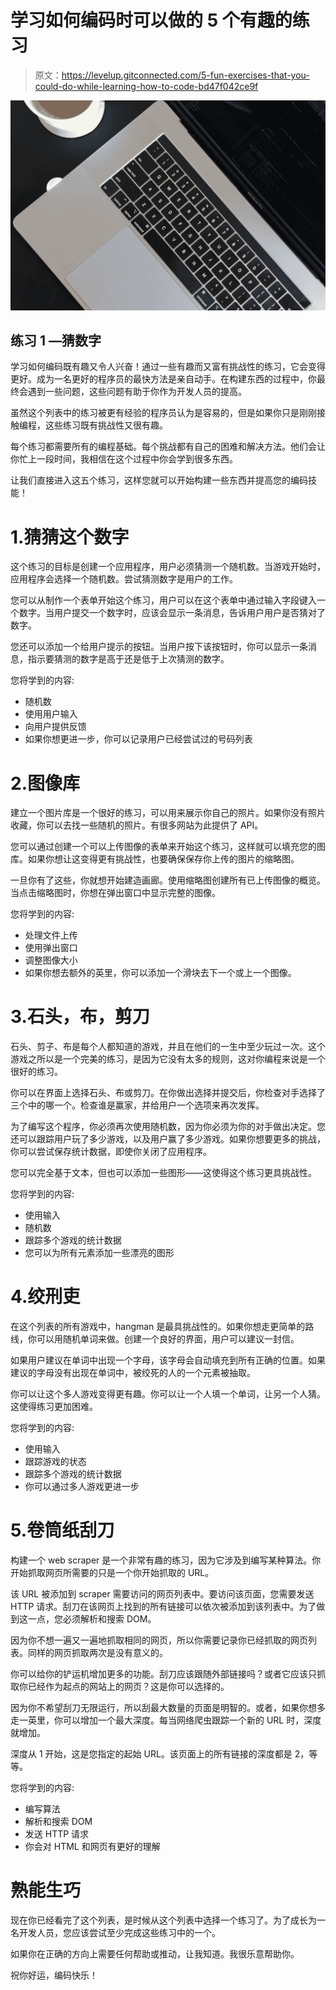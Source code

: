 # 学习如何编码时可以做的 5 个有趣的练习

> 原文：<https://levelup.gitconnected.com/5-fun-exercises-that-you-could-do-while-learning-how-to-code-bd47f042ce9f>

![](img/1927126086ce7c9e1ae6446f65aeeefb.png)

## 练习 1 —猜数字

学习如何编码既有趣又令人兴奋！通过一些有趣而又富有挑战性的练习，它会变得更好。成为一名更好的程序员的最快方法是亲自动手。在构建东西的过程中，你最终会遇到一些问题，这些问题有助于你作为开发人员的提高。

虽然这个列表中的练习被更有经验的程序员认为是容易的，但是如果你只是刚刚接触编程，这些练习既有挑战性又很有趣。

每个练习都需要所有的编程基础。每个挑战都有自己的困难和解决方法。他们会让你忙上一段时间，我相信在这个过程中你会学到很多东西。

让我们直接进入这五个练习，这样您就可以开始构建一些东西并提高您的编码技能！

# 1.猜猜这个数字

这个练习的目标是创建一个应用程序，用户必须猜测一个随机数。当游戏开始时，应用程序会选择一个随机数。尝试猜测数字是用户的工作。

您可以从制作一个表单开始这个练习，用户可以在这个表单中通过输入字段键入一个数字。当用户提交一个数字时，应该会显示一条消息，告诉用户用户是否猜对了数字。

您还可以添加一个给用户提示的按钮。当用户按下该按钮时，你可以显示一条消息，指示要猜测的数字是高于还是低于上次猜测的数字。

您将学到的内容:

*   随机数
*   使用用户输入
*   向用户提供反馈
*   如果你想更进一步，你可以记录用户已经尝试过的号码列表

# 2.图像库

建立一个图片库是一个很好的练习，可以用来展示你自己的照片。如果你没有照片收藏，你可以去找一些随机的照片。有很多网站为此提供了 API。

您可以通过创建一个可以上传图像的表单来开始这个练习，这样就可以填充您的图库。如果你想让这变得更有挑战性，也要确保保存你上传的图片的缩略图。

一旦你有了这些，你就想开始建造画廊。使用缩略图创建所有已上传图像的概览。当点击缩略图时，你想在弹出窗口中显示完整的图像。

您将学到的内容:

*   处理文件上传
*   使用弹出窗口
*   调整图像大小
*   如果你想去额外的英里，你可以添加一个滑块去下一个或上一个图像。

# 3.石头，布，剪刀

石头、剪子、布是每个人都知道的游戏，并且在他们的一生中至少玩过一次。这个游戏之所以是一个完美的练习，是因为它没有太多的规则，这对你编程来说是一个很好的练习。

你可以在界面上选择石头、布或剪刀。在你做出选择并提交后，你检查对手选择了三个中的哪一个。检查谁是赢家，并给用户一个选项来再次发挥。

为了编写这个程序，你必须再次使用随机数，因为你必须为你的对手做出决定。您还可以跟踪用户玩了多少游戏，以及用户赢了多少游戏。如果你想要更多的挑战，你可以尝试保存统计数据，即使你关闭了应用程序。

您可以完全基于文本，但也可以添加一些图形——这使得这个练习更具挑战性。

您将学到的内容:

*   使用输入
*   随机数
*   跟踪多个游戏的统计数据
*   您可以为所有元素添加一些漂亮的图形

# 4.绞刑吏

在这个列表的所有游戏中，hangman 是最具挑战性的。如果你想走更简单的路线，你可以用随机单词来做。创建一个良好的界面，用户可以建议一封信。

如果用户建议在单词中出现一个字母，该字母会自动填充到所有正确的位置。如果建议的字母没有出现在单词中，被绞死的人的一个元素被抽取。

你可以让这个多人游戏变得更有趣。你可以让一个人填一个单词，让另一个人猜。这使得练习更加困难。

您将学到的内容:

*   使用输入
*   跟踪游戏的状态
*   跟踪多个游戏的统计数据
*   你可以通过多人游戏更进一步

# 5.卷筒纸刮刀

构建一个 web scraper 是一个非常有趣的练习，因为它涉及到编写某种算法。你开始抓取网页所需要的只是一个你开始抓取的 URL。

该 URL 被添加到 scraper 需要访问的网页列表中。要访问该页面，您需要发送 HTTP 请求。刮刀在该网页上找到的所有链接可以依次被添加到该列表中。为了做到这一点，您必须解析和搜索 DOM。

因为你不想一遍又一遍地抓取相同的网页，所以你需要记录你已经抓取的网页列表。同样的网页抓取两次是没有意义的。

你可以给你的铲运机增加更多的功能。刮刀应该跟随外部链接吗？或者它应该只抓取你已经作为起点的网站上的网页？这是你可以选择的。

因为你不希望刮刀无限运行，所以刮最大数量的页面是明智的。或者，如果你想多走一英里，你可以增加一个最大深度。每当网络爬虫跟踪一个新的 URL 时，深度就增加。

深度从 1 开始，这是您指定的起始 URL。该页面上的所有链接的深度都是 2，等等。

您将学到的内容:

*   编写算法
*   解析和搜索 DOM
*   发送 HTTP 请求
*   你会对 HTML 和网页有更好的理解

# 熟能生巧

现在你已经看完了这个列表，是时候从这个列表中选择一个练习了。为了成长为一名开发人员，您应该尝试至少完成这些练习中的一个。

如果你在正确的方向上需要任何帮助或推动，让我知道。我很乐意帮助你。

祝你好运，编码快乐！